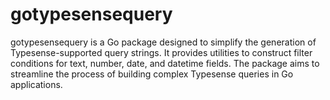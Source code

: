 # gotypesensequery
gotypesensequery is a Go package designed to simplify the generation of Typesense-supported query strings. It provides utilities to construct filter conditions for text, number, date, and datetime fields. The package aims to streamline the process of building complex Typesense queries in Go applications.
